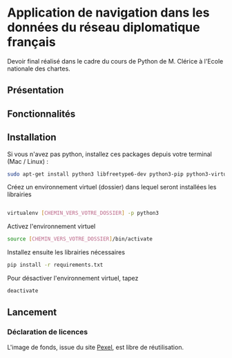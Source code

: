 # Application de navigation dans les données du réseau diplomatique français

Devoir final réalisé dans le cadre du cours de Python de M. Clérice à l'Ecole nationale des chartes.

## Présentation

## Fonctionnalités

## Installation

Si vous n'avez pas python, installez ces packages depuis votre terminal (Mac / Linux) :

```bash
sudo apt-get install python3 libfreetype6-dev python3-pip python3-virtualenv
```

Créez un environnement virtuel (dossier) dans lequel seront installées les librairies

```bash

virtualenv [CHEMIN_VERS_VOTRE_DOSSIER] -p python3
```

Activez l'environnement virtuel 

```bash
source [CHEMIN_VERS_VOTRE_DOSSIER]/bin/activate
```

Installez ensuite les librairies nécessaires 

```bash
pip install -r requirements.txt
```

Pour désactiver l'environnement virtuel, tapez

```bash
deactivate 
```

## Lancement

### Déclaration de licences

L'image de fonds, issue du site [Pexel](https://www.pexels.com/fr-fr/), est libre de réutilisation.



